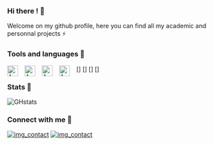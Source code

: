 ### Hi there ! 👋

Welcome on my github profile, here you can find all my academic and personnal projects ⚡ 

### Tools and languages 🧰

[<img align="left" alt="AWS" width="25px" src="https://cdn.jsdelivr.net/gh/devicons/devicon/icons/anaconda/anaconda-original.svg" style="padding-right:12px;"/>]
[<img align="left" alt="AWS" width="25px" src="https://cdn.jsdelivr.net/gh/devicons/devicon/icons/python/python-original.svg" style="padding-right:12px;"/>]
[<img align="left" alt="AWS" width="25px" src="https://cdn.jsdelivr.net/gh/devicons/devicon/icons/cplusplus/cplusplus-original.svg" style="padding-right:12px;"/>]
[<img align="left" alt="AWS" width="25px" src="https://cdn.jsdelivr.net/gh/devicons/devicon/icons/arduino/arduino-original.svg" style="padding-right:12px;"/>]

### Stats 📖
![GHstats](https://github-readme-stats.vercel.app/api?username=Max-Rve&show_icons=true)


### Connect with me 📱
[![img_contact](.\img\globe-light.svg)](www.linkedin.com/in/riviere-maxime#gh-light-mode-only)
[![img_contact](.\img\globe-light.svg)](www.linkedin.com/in/riviere-maxime#gh-dark-mode-only)
